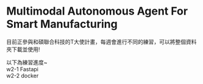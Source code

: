 # Multimodal Autonomous Agent For Smart Manufacturing 

目前正參與和碩聯合科技的T大使計畫，每週會進行不同的練習，可以將整個資料夾下載並使用!  

以下為練習進度~  
w2-1 Fastapi   
w2-2 docker  
